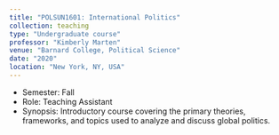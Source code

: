 ```yaml
---
title: "POLSUN1601: International Politics"
collection: teaching
type: "Undergraduate course"
professor: "Kimberly Marten" 
venue: "Barnard College, Political Science"
date: "2020"
location: "New York, NY, USA"
---
```

* Semester: Fall
* Role: Teaching Assistant
* Synopsis: Introductory course covering the primary theories, frameworks, and topics used to analyze and discuss global politics.